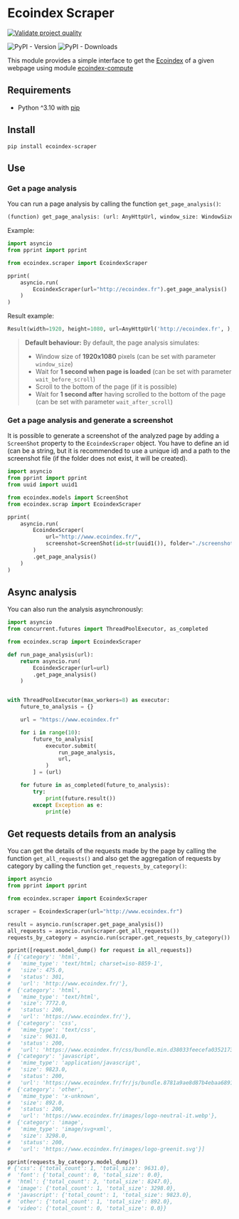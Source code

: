 # Ecoindex Scraper

[![Validate project quality](https://github.com/cnumr/ecoindex_python_fullstack/actions/workflows/quality_check.yml/badge.svg?branch=main)](https://github.com/cnumr/ecoindex_python_fullstack/actions/workflows/quality_check.yml)

![PyPI - Version](https://img.shields.io/pypi/v/ecoindex-scraper?logo=pypi)
![PyPI - Downloads](https://img.shields.io/pypi/dm/ecoindex-scraper?style=social&logo=pypi)

This module provides a simple interface to get the [Ecoindex](http://www.ecoindex.fr) of a given webpage using module [ecoindex-compute](https://pypi.org/project/ecoindex-compute/)

## Requirements

- Python ^3.10 with [pip](https://pip.pypa.io/en/stable/installation/)

## Install

```shell
pip install ecoindex-scraper
```

## Use

### Get a page analysis

You can run a page analysis by calling the function `get_page_analysis()`:

```python
(function) get_page_analysis: (url: AnyHttpUrl, window_size: WindowSize | None = WindowSize(width=1920, height=1080), wait_before_scroll: int | None = 1, wait_after_scroll: int | None = 1) -> Coroutine[Any, Any, Result]
```

Example:

```python
import asyncio
from pprint import pprint

from ecoindex.scraper import EcoindexScraper

pprint(
    asyncio.run(
        EcoindexScraper(url="http://ecoindex.fr").get_page_analysis()
    )
)
```

Result example:

```python
Result(width=1920, height=1080, url=AnyHttpUrl('http://ecoindex.fr', ), size=549.253, nodes=52, requests=12, grade='A', score=90.0, ges=1.2, water=1.8, ecoindex_version='5.0.0', date=datetime.datetime(2022, 9, 12, 10, 54, 46, 773443), page_type=None)
```

> **Default behaviour:** By default, the page analysis simulates:
>
> - Window size of **1920x1080** pixels (can be set with parameter `window_size`)
> - Wait for **1 second when page is loaded** (can be set with parameter `wait_before_scroll`)
> - Scroll to the bottom of the page (if it is possible)
> - Wait for **1 second after** having scrolled to the bottom of the page (can be set with parameter `wait_after_scroll`)

### Get a page analysis and generate a screenshot

It is possible to generate a screenshot of the analyzed page by adding a `ScreenShot` property to the `EcoindexScraper` object.
You have to define an id (can be a string, but it is recommended to use a unique id) and a path to the screenshot file (if the folder does not exist, it will be created).

```python
import asyncio
from pprint import pprint
from uuid import uuid1

from ecoindex.models import ScreenShot
from ecoindex.scrap import EcoindexScraper

pprint(
    asyncio.run(
        EcoindexScraper(
            url="http://www.ecoindex.fr/",
            screenshot=ScreenShot(id=str(uuid1()), folder="./screenshots"),
        )
        .get_page_analysis()
    )
)
```

## Async analysis

You can also run the analysis asynchronously:

```python
import asyncio
from concurrent.futures import ThreadPoolExecutor, as_completed

from ecoindex.scrap import EcoindexScraper

def run_page_analysis(url):
    return asyncio.run(
        EcoindexScraper(url=url)
        .get_page_analysis()
    )


with ThreadPoolExecutor(max_workers=8) as executor:
    future_to_analysis = {}

    url = "https://www.ecoindex.fr"

    for i in range(10):
        future_to_analysis[
            executor.submit(
                run_page_analysis,
                url,
            )
        ] = (url)

    for future in as_completed(future_to_analysis):
        try:
            print(future.result())
        except Exception as e:
            print(e)
```
## Get requests details from an analysis

You can get the details of the requests made by the page by calling the function `get_all_requests()` and also get the aggregation of requests by category by calling the function `get_requests_by_category()`:

```python
import asyncio
from pprint import pprint

from ecoindex.scraper import EcoindexScraper

scraper = EcoindexScraper(url="http://www.ecoindex.fr")

result = asyncio.run(scraper.get_page_analysis())
all_requests = asyncio.run(scraper.get_all_requests())
requests_by_category = asyncio.run(scraper.get_requests_by_category())

pprint([request.model_dump() for request in all_requests])
# [{'category': 'html',
#   'mime_type': 'text/html; charset=iso-8859-1',
#   'size': 475.0,
#   'status': 301,
#   'url': 'http://www.ecoindex.fr/'},
#  {'category': 'html',
#   'mime_type': 'text/html',
#   'size': 7772.0,
#   'status': 200,
#   'url': 'https://www.ecoindex.fr/'},
#  {'category': 'css',
#   'mime_type': 'text/css',
#   'size': 9631.0,
#   'status': 200,
#   'url': 'https://www.ecoindex.fr/css/bundle.min.d38033feecefa0352173204171412aec01f58eee728df0ac5c917a396ca0bc14.css'},
#  {'category': 'javascript',
#   'mime_type': 'application/javascript',
#   'size': 9823.0,
#   'status': 200,
#   'url': 'https://www.ecoindex.fr/fr/js/bundle.8781a9ae8d87b4ebaa689167fc17b7d71193cf514eb8bb40aac9bf4548e14533.js'},
#  {'category': 'other',
#   'mime_type': 'x-unknown',
#   'size': 892.0,
#   'status': 200,
#   'url': 'https://www.ecoindex.fr/images/logo-neutral-it.webp'},
#  {'category': 'image',
#   'mime_type': 'image/svg+xml',
#   'size': 3298.0,
#   'status': 200,
#   'url': 'https://www.ecoindex.fr/images/logo-greenit.svg'}]

pprint(requests_by_category.model_dump())
# {'css': {'total_count': 1, 'total_size': 9631.0},
#  'font': {'total_count': 0, 'total_size': 0.0},
#  'html': {'total_count': 2, 'total_size': 8247.0},
#  'image': {'total_count': 1, 'total_size': 3298.0},
#  'javascript': {'total_count': 1, 'total_size': 9823.0},
#  'other': {'total_count': 1, 'total_size': 892.0},
#  'video': {'total_count': 0, 'total_size': 0.0}}
```